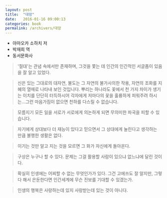 ```yaml
---
layout: post
title:  "대망"
date:   2016-01-16 09:00:13
categories: book
permalink: /archivers/대망
---
```


* 야마오카 소하치 저
* 박재희 역
* 동서문화사

> '절대'는 관념 속에서만 존재하며, 그것을 쫓는 데 인간의 인간적인 서글픔이 있음을 잘 알고 있었다.

> 신은 있는 그대로의 대자연, 불도는 그 자연의 불가사의한 작용, 자연의 조화를 지혜의 열매로 나타내 보인 것입니다. 뿌리는 하나라도 꽃에서 천 가지 차이가 생기는 이치를 단단히 터득하시어 각자에게 저마다의 꽃을 훌륭하게 피워주려 하시는...그런 마음가짐이 없으면 천하를 다스릴 수 없습니다.

> 모름지기 모든 일을 서로가 서로에게 의논하게 되면 무의미한 파국을 피할 수 있습니다.

> 자기에게 상대보다 더 재능이 있다고 믿으면서 그 상대에게 눌린다고 생각하는 만큼 불행한 생활은 없다.

> 이기는 것만 알고 지는 것을 모르면 그 화가 자신에게 돌아온다.

> 구상은 누구나 할 수 있다. 문제는 그걸 활용할 사람이 있으냐 없느냐에 달린 것이다.

> 확실히 인생에는 어찌할 수 없는 무엇인가가 있다. 그건 고에쓰도 잘 알지만, 그렇다 해서 은둔한다면 인간세계에 무슨 진보를 기대할 수 있겠는가.

> 인생의 행복은 사랑하는데 있지 사랑받는데 있는 것이 아니다.
